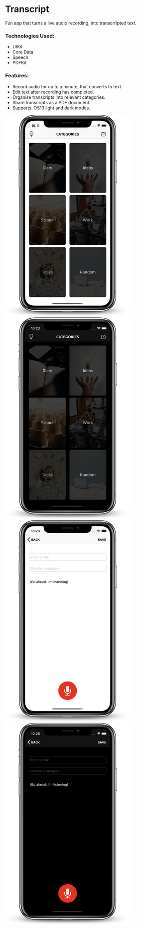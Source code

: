 # Transcript

Fun app that turns a live audio recording, into transcrripted text.

### Technologies Used:

* UIKit
* Core Data
* Speech
* PDFKit

### Features:
* Record audio for up to a minute, that converts to text.
* Edit text after recording has completed.
* Organise transcripts into relevant categories.
* Share transcripts as a PDF document.
* Supports iOS13 light and dark modes.

<img src="homeLight.png" width="400"> <img src="homeDark.png" width="400">
<img src="recordLight.png" width="400"> <img src="recordDark.png" width="400">
